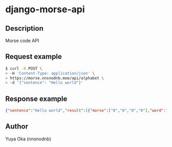 # django-morse-api

## Description

Morse code API

## Request example

```bash
$ curl -X POST \
> -H 'Content-Type: application/json' \
> https://morse.nnsnodnb.moe/api/alphabet \
> -d '{"sentence": "Hello world"}'
```

## Response example

```json
{"sentence":"Hello world","result":[{"morse":["0","0","0","0"],"word":"h"},{"morse":["0"],"word":"e"},{"morse":["0","1","0","0"],"word":"l"},{"morse":["0","1","0","0"],"word":"l"},{"morse":["1","1","1"],"word":"o"},{"morse":[],"word":" "},{"morse":["0","1","1"],"word":"w"},{"morse":["1","1","1"],"word":"o"},{"morse":["0","1","0"],"word":"r"},{"morse":["0","1","0","0"],"word":"l"},{"morse":["1","0","0"],"word":"d"}]}
```

## Author

Yuya Oka (nnsnodnb)
